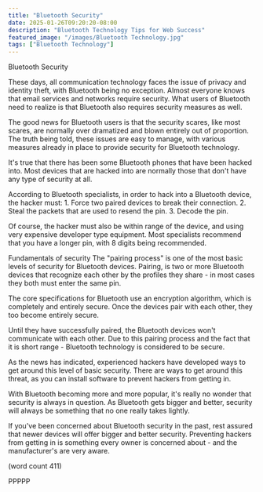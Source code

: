 ```yaml
---
title: "Bluetooth Security"
date: 2025-01-26T09:20:20-08:00
description: "Bluetooth Technology Tips for Web Success"
featured_image: "/images/Bluetooth Technology.jpg"
tags: ["Bluetooth Technology"]
---
```


Bluetooth Security

These days, all communication technology faces the
issue of privacy and identity theft, with Bluetooth
being no exception.  Almost everyone knows that email
services and networks require security.  What users
of Bluetooth need to realize is that Bluetooth also
requires security measures as well.

The good news for Bluetooth users is that the 
security scares, like most scares, are normally over
dramatized and blown entirely out of proportion.  The
truth being told, these issues are easy to manage,
with various measures already in place to provide
security for Bluetooth technology.

It's true that there has been some Bluetooth phones
that have been hacked into.  Most devices that are
hacked into are normally those that don't have any
type of security at all.

According to Bluetooth specialists, in order to hack
into a Bluetooth device, the hacker must:
	1.  Force two paired devices to break their
connection.
	2.  Steal the packets that are used to 
resend the pin.
	3.  Decode the pin.

Of course, the hacker must also be within range of
the device, and using very expensive developer type
equipment.  Most specialists recommend that you 
have a longer pin, with 8 digits being recommended.

Fundamentals of security
The "pairing process" is one of the most basic levels
of security for Bluetooth devices.  Pairing, is
two or more Bluetooth devices that recognize each
other by the profiles they share - in most cases
they both must enter the same pin.

The core specifications for Bluetooth use an 
encryption algorithm, which is completely and entirely
secure.  Once the devices pair with each other,
they too become entirely secure.

Until they have successfully paired, the Bluetooth
devices won't communicate with each other.  Due to
this pairing process and the fact that it is short
range - Bluetooth technology is considered to be
secure.

As the news has indicated, experienced hackers 
have developed ways to get around this level of 
basic security.  There are ways to get around this
threat, as you can install software to prevent
hackers from getting in.

With Bluetooth becoming more and more popular, it's
really no wonder that security is always in
question.  As Bluetooth gets bigger and better,
security will always be something that no one
really takes lightly.

If you've been concerned about Bluetooth security
in the past, rest assured that newer devices will
offer bigger and better security.  Preventing 
hackers from getting in is something every owner
is concerned about - and the manufacturer's are
very aware.

(word count 411)

PPPPP


